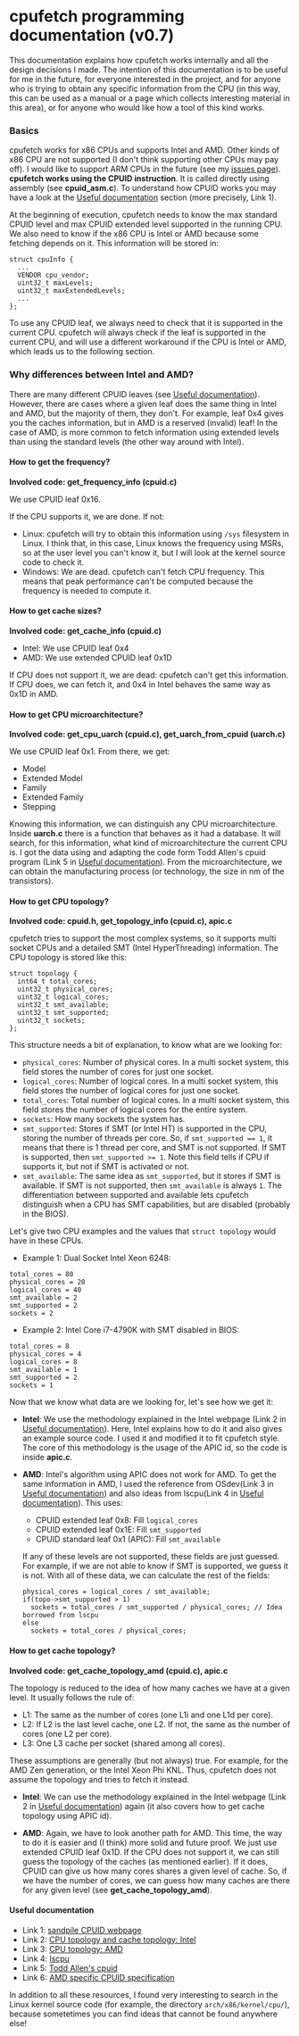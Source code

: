 # cpufetch programming documentation (v0.7)
This documentation explains how cpufetch works internally and all the design decisions I made. The intention of this documentation is to be useful for me in the future, for everyone interested in the project, and for anyone who is trying to obtain any specific information from the CPU (in this way, this can be used as a manual or a page which collects interesting material in this area), or for anyone who would like how a tool of this kind works.

### Basics
cpufetch works for x86 CPUs and supports Intel and AMD. Other kinds of x86 CPU are not supported (I don't think supporting other CPUs may pay off). I would like to support ARM CPUs in the future (see my [issues page](https://github.com/Dr-Noob/cpufetch/issues/11)). __cpufetch works using the CPUID instruction__. It is called directly using assembly (see __cpuid_asm.c__). To understand how CPUID works you may have a look at the [Useful documentation](#useful-documentation) section (more precisely, Link 1).

At the beginning of execution, cpufetch needs to know the max standard CPUID level and max CPUID extended level supported in the running CPU. We also need to know if the x86 CPU is Intel or AMD because some fetching depends on it. This information will be stored in:

```
struct cpuInfo {
  ...
  VENDOR cpu_vendor;
  uint32_t maxLevels;  
  uint32_t maxExtendedLevels;
  ...
};
```

To use any CPUID leaf, we always need to check that it is supported in the current CPU. cpufetch will always check if the leaf is supported in the current CPU, and will use a different workaround if the CPU is Intel or AMD, which leads us to the following section.

### Why differences between Intel and AMD?
There are many different CPUID leaves (see [Useful documentation](#useful-documentation)). However, there are cases where a given leaf does the same thing in Intel and AMD, but the majority of them, they don't. For example, leaf 0x4 gives you the caches information, but in
AMD is a reserved (invalid) leaf! In the case of AMD, is more common to fetch information using extended levels than using the standard levels (the other way around with Intel).

#### How to get the frequency?
__Involved code: get_frequency_info (cpuid.c)__

We use CPUID leaf 0x16.

If the CPU supports it, we are done. If not:
- Linux: cpufetch will try to obtain this information using `/sys` filesystem in Linux. I think that, in this case, Linux knows the frequency using MSRs, so at the user level you can't know it, but I will look at the kernel source code to check it.
- Windows: We are dead. cpufetch can't fetch CPU frequency. This means that peak performance can't be computed because the frequency is needed to compute it.

#### How to get cache sizes?
__Involved code: get_cache_info (cpuid.c)__

- Intel: We use CPUID leaf 0x4
- AMD: We use extended CPUID leaf 0x1D

If CPU does not support it, we are dead: cpufetch can't get this information. If CPU does, we can fetch it, and 0x4 in Intel behaves the same way as 0x1D in AMD.

#### How to get CPU microarchitecture?
__Involved code: get_cpu_uarch (cpuid.c), get_uarch_from_cpuid (uarch.c)__

We use CPUID leaf 0x1. From there, we get:
- Model
- Extended Model
- Family
- Extended Family
- Stepping

Knowing this information, we can distinguish any CPU microarchitecture. Inside __uarch.c__ there is a function that behaves as it had a database. It will search, for this information, what kind of microarchitecture the current CPU is. I got the data using and adapting the code form Todd Allen's cpuid program (Link 5 in [Useful documentation](#useful-documentation)). From the microarchitecture, we can obtain the manufacturing process (or technology, the size in nm of the transistors).

#### How to get CPU topology?
__Involved code: cpuid.h, get_topology_info (cpuid.c), apic.c__

cpufetch tries to support the most complex systems, so it supports multi socket CPUs and a detailed SMT (Intel HyperThreading) information. The CPU topology is stored like this:

```
struct topology {
  int64_t total_cores;
  uint32_t physical_cores;
  uint32_t logical_cores;
  uint32_t smt_available;
  uint32_t smt_supported;
  uint32_t sockets;
};
```

This structure needs a bit of explanation, to know what are we looking for:
- `physical_cores`: Number of physical cores. In a multi socket system, this field stores the number of cores for just one socket.
- `logical_cores`: Number of logical cores. In a multi socket system, this field stores the number of logical cores for just one socket.
- `total_cores`: Total number of logical cores. In a multi socket system, this field stores the number of logical cores for the entire system.
- `sockets`: How many sockets the system has.
- `smt_supported`: Stores if SMT (or Intel HT) is supported in the CPU, storing the number of threads per core. So, if `smt_supported == 1`, it means that there is 1 thread per core, and SMT is not supported. If SMT is supported, then `smt_supported >= 1`. Note this field tells if CPU if supports it, but not if SMT is activated or not.
- `smt_available`: The same idea as `smt_supported`, but it stores if SMT is available. If SMT is not supported, then `smt_available` is always `1`. The differentiation between supported and available lets cpufetch distinguish when a CPU has SMT capabilities, but are disabled (probably in the BIOS).

Let's give two CPU examples and the values that `struct topology` would have in these CPUs.
- Example 1: Dual Socket Intel Xeon 6248:

```
total_cores = 80
physical_cores = 20
logical_cores = 40
smt_available = 2
smt_supported = 2
sockets = 2
```

- Example 2: Intel Core i7-4790K with SMT disabled in BIOS:

```
total_cores = 8
physical_cores = 4
logical_cores = 8
smt_available = 1
smt_supported = 2
sockets = 1
```

Now that we know what data are we looking for, let's see how we get it:

- __Intel__: We use the methodology explained in the Intel webpage (Link 2 in [Useful documentation](#useful-documentation)). Here, Intel explains how to do it and also gives an example source code. I used it and modified it to fit cpufetch style. The core of this methodology is the usage of the APIC id, so the code is inside __apic.c__.
- __AMD__: Intel's algorithm using APIC does not work for AMD. To get the same information in AMD, I used the reference from OSdev(Link 3 in [Useful documentation](#useful-documentation)) and also ideas from lscpu(Link 4 in [Useful documentation](#useful-documentation)). This uses:
  - CPUID extended leaf 0x8: Fill `logical_cores`
  - CPUID extended leaf 0x1E: Fill `smt_supported`
  - CPUID standard leaf 0x1 (APIC): Fill `smt_available`

  If any of these levels are not supported, these fields are just guessed. For example, if we are not able to know if SMT is supported, we guess it is not. With all of these data, we can calculate the rest of the fields:

  ```
  physical_cores = logical_cores / smt_available;  
  if(topo->smt_supported > 1)
    sockets = total_cores / smt_supported / physical_cores; // Idea borrowed from lscpu
  else
    sockets = total_cores / physical_cores;    
  ```

#### How to get cache topology?
__Involved code: get_cache_topology_amd (cpuid.c), apic.c__

The topology is reduced to the idea of how many caches we have at a given level. It usually follows the rule of:
- L1: The same as the number of cores (one L1i and one L1d per core).
- L2: If L2 is the last level cache, one L2. If not, the same as the number of cores (one L2 per core).
- L3: One L3 cache per socket (shared among all cores).

These assumptions are generally (but not always) true. For example, for the AMD Zen generation, or the Intel Xeon Phi KNL. Thus, cpufetch does not assume the topology and tries to fetch it instead.

- __Intel__: We can use the methodology explained in the Intel webpage (Link 2 in [Useful documentation](#useful-documentation)) again (it also covers how to get cache topology using APIC id).

- __AMD__: Again, we have to look another path for AMD. This time, the way to do it is easier and (I think) more solid and future proof. We just use extended CPUID leaf 0x1D. If the CPU does not support it, we can still guess the topology of the caches (as mentioned earlier). If it does, CPUID can give us how many cores shares a given level of cache. So, if we have the number of cores, we can guess how many caches are there for any given level (see __get_cache_topology_amd__).

#### Useful documentation
- Link 1: [sandpile CPUID webpage](https://www.sandpile.org/x86/cpuid.htm)
- Link 2: [CPU topology and cache topology: Intel](https://software.intel.com/content/www/us/en/develop/articles/intel-64-architecture-processor-topology-enumeration.html)
- Link 3: [CPU topology: AMD](https://wiki.osdev.org/Detecting_CPU_Topology_(80x86))
- Link 4: [lscpu](https://github.com/karelzak/util-linux/blob/master/sys-utils/lscpu.c)
- Link 5: [Todd Allen's cpuid](http://www.etallen.com/cpuid.html)
- Link 6: [AMD specific CPUID specification](https://www.amd.com/system/files/TechDocs/25481.pdf)

In addition to all these resources, I found very interesting to search in the Linux kernel source code (for example, the directory `arch/x86/kernel/cpu/`), because sometetimes you can find ideas that cannot be found anywhere else!
